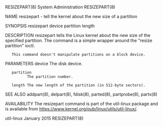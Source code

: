 RESIZEPART(8)                                                                                                                                    System Administration                                                                                                                                    RESIZEPART(8)

NAME
       resizepart - tell the kernel about the new size of a partition

SYNOPSIS
       resizepart device partition length

DESCRIPTION
       resizepart tells the Linux kernel about the new size of the specified partition.  The command is a simple wrapper around the "resize partition" ioctl.

       This command doesn't manipulate partitions on a block device.

PARAMETERS
       device The disk device.

       partition
              The partition number.

       length The new length of the partition (in 512-byte sectors).

SEE ALSO
       addpart(8), delpart(8), fdisk(8), parted(8), partprobe(8), partx(8)

AVAILABILITY
       The resizepart command is part of the util-linux package and is available from https://www.kernel.org/pub/linux/utils/util-linux/.

util-linux                                                                                                                                            January 2015                                                                                                                                        RESIZEPART(8)
